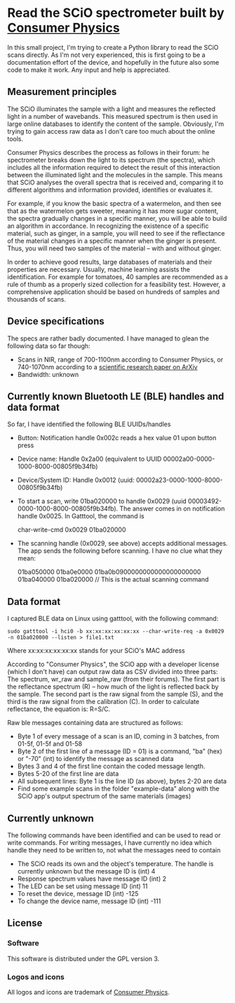 # Read the SCiO spectrometer built by [Consumer Physics](https://www.consumerphysics.com/)

In this small project, I'm trying to create a Python library to read the SCiO scans directly. As I'm not very experienced, this is first going to be a documentation effort of the device, and hopefully in the future also some code to make it work. Any input and help is appreciated.

## Measurement principles
The SCiO illuminates the sample with a light and measures the reflected light in a number of wavebands. This measured spectrum is then used in large online databases to identify the content of the sample. Obviously, I'm trying to gain access raw data as I don't care too much about the online tools. 

Consumer Physics describes the process as follows in their forum: he spectrometer breaks down the light to its spectrum (the spectra), which includes all the information required to detect the result of this interaction between the illuminated light and the molecules in the sample. This means that SCiO analyses the overall spectra that is received and, comparing it to different algorithms and information provided, identifies or evaluates it.

For example, if you know the basic spectra of a watermelon, and then see that as the watermelon gets sweeter, meaning it has more sugar content, the spectra gradually changes in a specific manner, you will be able to build an algorithm in accordance. In recognizing the existence of a specific material, such as ginger, in a sample, you will need to see if the reflectance of the material changes in a specific manner when the ginger is present.  Thus, you will need two samples of the material – with and without ginger.

In order to achieve good results, large databases of materials and their properties are necessary. Usually, machine learning assists the identification. For example for tomatoes, 40 samples are recommended as a rule of thumb as a properly sized collection for a feasibility test. However, a comprehensive application should be based on hundreds of samples and thousands of scans.

## Device specifications
The specs are rather badly documented. I have managed to glean the following data so far though:
* Scans in NIR, range of 700-1100nm according to Consumer Physics, or 740-1070nm according to a [scientific research paper on ArXiv](https://arxiv.org/pdf/1805.04051.pdf)
* Bandwidth: unknown

## Currently known Bluetooth LE (BLE) handles and data format
So far, I have identified the following BLE UUIDs/handles
* Button: Notification handle 0x002c reads a hex value 01 upon button press
* Device name: Handle 0x2a00 (equivalent to UUID 00002a00-0000-1000-8000-00805f9b34fb)
* Device/System ID: Handle 0x0012 (uuid: 00002a23-0000-1000-8000-00805f9b34fb)
* To start a scan, write 01ba020000 to handle 0x0029 (uuid 00003492-0000-1000-8000-00805f9b34fb). The answer comes in on notification handle 0x0025. In Gatttool, the command is

    char-write-cmd 0x0029 01ba020000
	
* The scanning handle (0x0029, see above) accepts additional messages. The app sends the following before scanning. I have no clue what they mean:

    01ba050000
    01ba0e0000
    01ba0b0900000000000000000000
    01ba040000
	01ba020000 // This is the actual scanning command

## Data format
I captured BLE data on Linux using gatttool, with the following command:

    sudo gatttool -i hci0 -b xx:xx:xx:xx:xx:xx --char-write-req -a 0x0029 -n 01ba020000 --listen > file1.txt
	
Where xx:xx:xx:xx:xx:xx stands for your SCiO's MAC address

According to "Consumer Physics", the SCiO app with a developer license (which I don't have) can output raw data as CSV divided into three parts: The spectrum, wr_raw and sample_raw (from their forums). The first part is the reflectance spectrum (R) – how much of the light is reflected back by the sample. The second part is the raw signal from the sample (S), and the third is the raw signal from the calibration (C). In order to calculate reflectance, the equation is: R=S/C.

Raw ble messages containing data are structured as follows:
* Byte 1 of every message of a scan is an ID, coming in 3 batches, from 01-5f, 01-5f and 01-58
* Byte 2 of the first line of a message (ID = 01) is a command, "ba" (hex) or "-70" (int) to identify the message as scanned data
* Bytes 3 and 4 of the first line contain the coded message length.
* Bytes 5-20 of the first line are data
* All subsequent lines: Byte 1 is the line ID (as above), bytes 2-20 are data
* Find some example scans in the folder "example-data" along with the SCiO app's output spectrum of the same materials (images)

## Currently unknown
The following commands have been identified and can be used to read or write commands. For writing messages, I have currently no idea which handle they need to be written to, not what the messages need to contain
* The SCiO reads its own and the object's temperature. The handle is currently unknown but the message ID is (int) 4
* Response spectrum values have message ID (int) 2
* The LED can be set using message ID (int) 11
* To reset the device, message ID (int) -125
* To change the device name, message ID (int) -111

## License

### Software

This software is distributed under the GPL version 3.

### Logos and icons

All logos and icons are trademark of [Consumer Physics](https://www.consumerphysics.com/).
